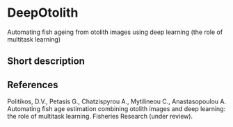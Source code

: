 # DeepOtolith
Automating fish ageing from otolith images using deep learning (the role of multitask learning)


## Short description



## References

Politikos, D.V., Petasis G., Chatzispyrou A., Mytilineou C., Anastasopoulou A. Automating fish age estimation combining otolith images and deep learning: 
the role of multitask learning. Fisheries Research (under review).
